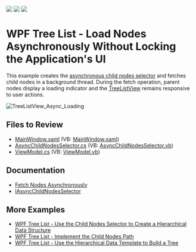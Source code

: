 <!-- default badges list -->
![](https://img.shields.io/endpoint?url=https://codecentral.devexpress.com/api/v1/VersionRange/542494294/22.2.1%2B)
[![](https://img.shields.io/badge/Open_in_DevExpress_Support_Center-FF7200?style=flat-square&logo=DevExpress&logoColor=white)](https://supportcenter.devexpress.com/ticket/details/T1118340)
[![](https://img.shields.io/badge/📖_How_to_use_DevExpress_Examples-e9f6fc?style=flat-square)](https://docs.devexpress.com/GeneralInformation/403183)
<!-- default badges end -->
# WPF Tree List - Load Nodes Asynchronously Without Locking the Application's UI

This example creates the [asynchronous child nodes selector](https://docs.devexpress.com/WPF/10366/controls-and-libraries/data-grid/display-hierarchical-data/bind-to-hierarchical-data-structure?v=22.2#fetch-nodes-asynchronously) and fetches child nodes in a background thread. During the fetch operation, parent nodes display a loading indicator and the [TreeListView](https://docs.devexpress.com/WPF/9759/controls-and-libraries/tree-list) remains responsive to user actions.

![TreeListView_Async_Loading](https://user-images.githubusercontent.com/65009440/192740394-1532369c-5069-4dfb-8192-2a7743929308.gif)

## Files to Review

- [MainWindow.xaml](./CS/AsyncChildNodesSelector/MainWindow.xaml) (VB: [MainWindow.xaml](./VB/AsyncChildNodesSelector/MainWindow.xaml))
- [AsyncChildNodesSelector.cs](./CS/AsyncChildNodesSelector/AsyncChildNodesSelector.cs) (VB: [AsyncChildNodesSelector.vb](./VB/AsyncChildNodesSelector/AsyncChildNodesSelector.vb))
- [ViewModel.cs](./CS/AsyncChildNodesSelector/ViewModel.cs) (VB: [ViewModel.vb](./VB/AsyncChildNodesSelector/ViewModel.vb))

## Documentation

- [Fetch Nodes Asynchronously](https://docs.devexpress.com/WPF/10366/controls-and-libraries/data-grid/display-hierarchical-data/bind-to-hierarchical-data-structure?v=22.2#fetch-nodes-asynchronously)
- [IAsyncChildNodesSelector](https://docs.devexpress.com/WPF/DevExpress.Xpf.Grid.IAsyncChildNodesSelector?v=22.2)

## More Examples

- [WPF Tree List - Use the Child Nodes Selector to Create a Hierarchical Data Structure](https://github.com/DevExpress-Examples/how-to-implement-hierarchical-data-binding-via-child-nodes-selector-e3298)
- [WPF Tree List - Implement the Child Nodes Path](https://github.com/DevExpress-Examples/how-to-implement-childnodespath-t556239)
- [WPF Tree List - Use the Hierarchical Data Template to Build a Tree](https://github.com/DevExpress-Examples/how-to-build-a-tree-via-hierarchicaldatatemplate-e3410)

